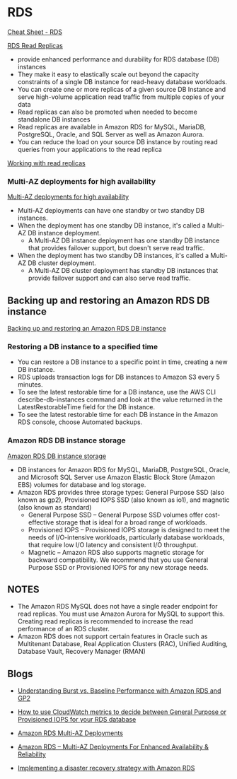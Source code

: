 # RDS

[Cheat Sheet - RDS](https://tutorialsdojo.com/amazon-relational-database-service-amazon-rds)

[RDS Read Replicas](https://aws.amazon.com/rds/features/read-replicas)

- provide enhanced performance and durability for RDS database (DB) instances
- They make it easy to elastically scale out beyond the capacity constraints of a single DB instance for read-heavy database workloads.
- You can create one or more replicas of a given source DB Instance and serve high-volume application read traffic from multiple copies of your data
- Read replicas can also be promoted when needed to become standalone DB instances
- Read replicas are available in Amazon RDS for MySQL, MariaDB, PostgreSQL, Oracle, and SQL Server as well as Amazon Aurora.
- You can reduce the load on your source DB instance by routing read queries from your applications to the read replica

[Working with read replicas](https://docs.aws.amazon.com/AmazonRDS/latest/UserGuide/USER_ReadRepl.html)


### Multi-AZ deployments for high availability

[Multi-AZ deployments for high availability](https://docs.aws.amazon.com/AmazonRDS/latest/UserGuide/Concepts.MultiAZ.html)

- Multi-AZ deployments can have one standby or two standby DB instances. 
- When the deployment has one standby DB instance, it's called a Multi-AZ DB instance deployment. 
  - A Multi-AZ DB instance deployment has one standby DB instance that provides failover support, but doesn't serve read traffic. 
- When the deployment has two standby DB instances, it's called a Multi-AZ DB cluster deployment. 
  - A Multi-AZ DB cluster deployment has standby DB instances that provide failover support and can also serve read traffic.


## Backing up and restoring an Amazon RDS DB instance

[Backing up and restoring an Amazon RDS DB instance](https://docs.aws.amazon.com/AmazonRDS/latest/UserGuide/CHAP_CommonTasks.BackupRestore.html)

### Restoring a DB instance to a specified time

- You can restore a DB instance to a specific point in time, creating a new DB instance.
- RDS uploads transaction logs for DB instances to Amazon S3 every 5 minutes.
- To see the latest restorable time for a DB instance, use the AWS CLI describe-db-instances command and look at the value returned in the LatestRestorableTime field for the DB instance.
- To see the latest restorable time for each DB instance in the Amazon RDS console, choose Automated backups.

### Amazon RDS DB instance storage

[Amazon RDS DB instance storage](https://docs.aws.amazon.com/AmazonRDS/latest/UserGuide/CHAP_Storage.html)

- DB instances for Amazon RDS for MySQL, MariaDB, PostgreSQL, Oracle, and Microsoft SQL Server use Amazon Elastic Block Store (Amazon EBS) volumes for database and log storage.
- Amazon RDS provides three storage types: General Purpose SSD (also known as gp2), Provisioned IOPS SSD (also known as io1), and magnetic (also known as standard)
  - General Purpose SSD – General Purpose SSD volumes offer cost-effective storage that is ideal for a broad range of workloads. 
  - Provisioned IOPS – Provisioned IOPS storage is designed to meet the needs of I/O-intensive workloads, particularly database workloads, that require low I/O latency and consistent I/O throughput.
  - Magnetic – Amazon RDS also supports magnetic storage for backward compatibility. We recommend that you use General Purpose SSD or Provisioned IOPS for any new storage needs.

## NOTES

- The Amazon RDS MySQL does not have a single reader endpoint for read replicas. You must use Amazon Aurora for MySQL to support this. Creating read replicas is recommended to increase the read performance of an RDS cluster.
- Amazon RDS does not support certain features in Oracle such as Multitenant Database, Real Application Clusters (RAC), Unified Auditing, Database Vault, Recovery Manager (RMAN)

## Blogs

- [Understanding Burst vs. Baseline Performance with Amazon RDS and GP2](https://aws.amazon.com/blogs/database/understanding-burst-vs-baseline-performance-with-amazon-rds-and-gp2/)

- [How to use CloudWatch metrics to decide between General Purpose or Provisioned IOPS for your RDS database](https://aws.amazon.com/blogs/database/how-to-use-cloudwatch-metrics-to-decide-between-general-purpose-or-provisioned-iops-for-your-rds-database)

- [Amazon RDS Multi-AZ Deployments](https://aws.amazon.com/rds/features/multi-az)

- [Amazon RDS – Multi-AZ Deployments For Enhanced Availability & Reliability](https://aws.amazon.com/blogs/aws/amazon-rds-multi-az-deployment)

- [Implementing a disaster recovery strategy with Amazon RDS](https://aws.amazon.com/blogs/database/implementing-a-disaster-recovery-strategy-with-amazon-rds)